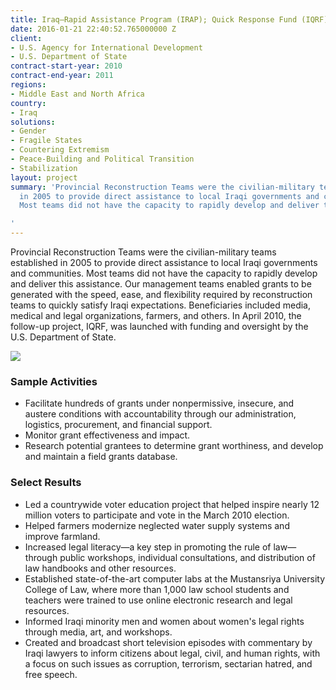 ```yaml
---
title: Iraq—Rapid Assistance Program (IRAP); Quick Response Fund (IQRF)
date: 2016-01-21 22:40:52.765000000 Z
client:
- U.S. Agency for International Development
- U.S. Department of State
contract-start-year: 2010
contract-end-year: 2011
regions:
- Middle East and North Africa
country:
- Iraq
solutions:
- Gender
- Fragile States
- Countering Extremism
- Peace-Building and Political Transition
- Stabilization
layout: project
summary: 'Provincial Reconstruction Teams were the civilian-military teams established
  in 2005 to provide direct assistance to local Iraqi governments and communities.
  Most teams did not have the capacity to rapidly develop and deliver this assistance.

'
---
```


Provincial Reconstruction Teams were the civilian-military teams established in 2005 to provide direct assistance to local Iraqi governments and communities. Most teams did not have the capacity to rapidly develop and deliver this assistance. Our management teams enabled grants to be generated with the speed, ease, and flexibility required by reconstruction teams to quickly satisfy Iraqi expectations. Beneficiaries included media, medical and legal organizations, farmers, and others. In April 2010, the follow-up project, IQRF, was launched with funding and oversight by the U.S. Department of State.

![][1]

###  Sample Activities

* Facilitate hundreds of grants under nonpermissive, insecure, and austere conditions with accountability through our administration, logistics, procurement, and financial support.
* Monitor grant effectiveness and impact.
* Research potential grantees to determine grant worthiness, and develop and maintain a field grants database.

###  Select Results

* Led a countrywide voter education project that helped inspire nearly 12 million voters to participate and vote in the March 2010 election.
* Helped farmers modernize neglected water supply systems and improve farmland.
* Increased legal literacy—a key step in promoting the rule of law—through public workshops, individual consultations, and distribution of law handbooks and other resources.
* Established state-of-the-art computer labs at the Mustansriya University College of Law, where more than 1,000 law school students and teachers were trained to use online electronic research and legal resources.
* Informed Iraqi minority men and women about women's legal rights through media, art, and workshops.
* Created and broadcast short television episodes with commentary by Iraqi lawyers to inform citizens about legal, civil, and human rights, with a focus on such issues as corruption, terrorism, sectarian hatred, and free speech.

[1]: https://assetify-dai.com/projects/irapinner.jpg

